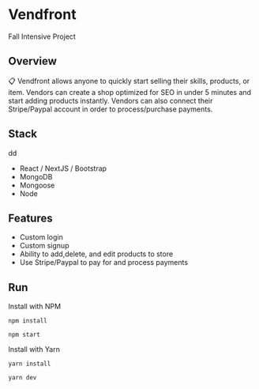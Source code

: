 # Vendfront
Fall Intensive Project 

## Overview

📋 Vendfront allows anyone to quickly start selling their skills, products, or item. Vendors can create a shop optimized for SEO in under 5 minutes and start adding products instantly. Vendors can also connect their Stripe/Paypal account in order to process/purchase payments. 

## Stack
dd
* React / NextJS / Bootstrap
* MongoDB
* Mongoose
* Node

## Features
* Custom login
* Custom signup
* Ability to add,delete, and edit products to store
* Use Stripe/Paypal to pay for and process payments


## Run

Install with NPM 

```
npm install 
```

```
npm start 
```

Install with Yarn
``` 
yarn install
```
```
yarn dev
```



```markdown
